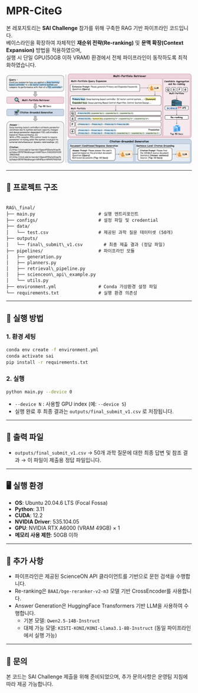 # MPR-CiteG
본 레포지토리는 **SAI Challenge** 참가를 위해 구축한 RAG 기반 파이프라인 코드입니다.  
베이스라인을 확장하여 자체적인 **재순위 전략(Re-ranking)** 및 **문맥 확장(Context Expansion)** 방법을 적용하였으며,  
실행 시 단일 GPU(50GB 이하 VRAM) 환경에서 전체 파이프라인이 동작하도록 최적화하였습니다.

<p align="center">
  <img src="framework_figure_final.png" alt="Framework" width="1000"/>
</p>

---

## 📂 프로젝트 구조

```

RAG\_final/
├── main.py                        # 실행 엔트리포인트
├── configs/                       # 설정 파일 및 credential
├── data/
│   └── test.csv                   # 제공된 과학 질문 데이터셋 (50개)
├── outputs/
│   └── final\_submit\_v1.csv        # 최종 제출 결과 (정답 파일)
├── pipelines/                     # 파이프라인 모듈
│   ├── generation.py
│   ├── planners.py
│   ├── retrieval\_pipeline.py
│   ├── scienceon\_api\_example.py
│   └── utils.py
├── environment.yml                # Conda 가상환경 설정 파일 
└── requirements.txt               # 실행 환경 의존성

````

---

## 🚀 실행 방법

### 1. 환경 세팅
```bash
conda env create -f environment.yml
conda activate sai
pip install -r requirements.txt
````

### 2. 실행

```bash
python main.py --device 0
```

* `--device N` : 사용할 GPU index (예: `--device 5`)
* 실행 완료 후 최종 결과는 `outputs/final_submit_v1.csv` 로 저장됩니다.

---

## 📑 출력 파일

* `outputs/final_submit_v1.csv`
  → 50개 과학 질문에 대한 최종 답변 및 참조 결과
  → 이 파일이 제출용 정답 파일입니다.

---

## 🖥️ 실행 환경

* **OS**: Ubuntu 20.04.6 LTS (Focal Fossa)
* **Python**: 3.11
* **CUDA**: 12.2
* **NVIDIA Driver**: 535.104.05
* **GPU**: NVIDIA RTX A6000 (VRAM 49GB) × 1
* **메모리 사용 제한**: 50GB 이하

---

## 📝 추가 사항

* 파이프라인은 제공된 ScienceON API 클라이언트를 기반으로 문헌 검색을 수행합니다.  
* Re-ranking은 `BAAI/bge-reranker-v2-m3` 모델 기반 CrossEncoder를 사용합니다.  
* Answer Generation은 HuggingFace Transformers 기반 LLM을 사용하여 수행합니다.  
  - 기본 모델: `Qwen2.5-14B-Instruct`  
  - 대체 가능 모델: `KISTI-KONI/KONI-Llama3.1-8B-Instruct` (동일 파이프라인에서 실행 가능)

---

## 📧 문의

본 코드는 SAI Challenge 제출을 위해 준비되었으며,
추가 문의사항은 운영팀 지침에 따라 제공 가능합니다.

